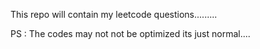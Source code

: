 This repo will contain my leetcode questions.........

PS : The codes may not not be optimized its just normal....

